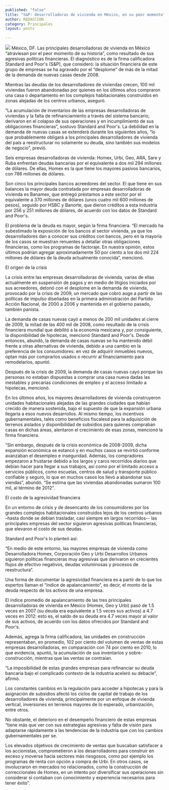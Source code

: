 ```yaml
---
published: "false"
title: "S&P: desarrolladoras de vivienda en México, en su peor momento"
author: REDACCION
category: Principales
layout: posts

---
```


![](http://i.imgur.com/W8QMdLJm.jpg)
México, DF. Las principales desarrolladoras de vivienda en México “atraviesan por el peor momento de su historia”, como resultado de sus agresivas políticas financieras. El diagnóstico es de la firma calificadora Standard and Poor's (S&P), que consideró: la situación financiera de este grupo de empresas se ha agravado por el “desplome” de más de la mitad de la demanda de nuevas casas desde 2008.

Mientras las deudas de los desarrolladores de viviendas crecen, 100 mil viviendas fueron abandonadas por quienes en los últimos años compraron una casa o departamento en los complejos habitacionales construidos en zonas alejadas de los centros urbanos, aseguró.

“La acumulación de inventarios de las empresas desarrolladoras de viviendas y la falta de refinanciamiento a través del sistema bancario, derivaron en el colapso de sus operaciones y en incumplimiento de sus obligaciones financieras”, sostuvo Standard and Poor's. La debilidad en la demanda de nuevas casas se extenderá durante los siguientes años, “lo que probablemente obligará a los principales desarrolladores de vivienda del país a reestructurar no solamente su deuda, sino también sus modelos de negocio”, previó.

Seis empresas desarrolladoras de vivienda: Homex, Urbi, Geo, ARA, Sare y Ruba enfrentan deudas bancarias por el equivalente a dos mil 294 millones de dólares. De ellas, Homex es la que tiene los mayores pasivos bancarios, con 786 millones de dólares.

Son cinco los principales bancos acreedores del sector. El que tiene en sus balances la mayor deuda contratada por empresas desarrolladoras de vivienda es Banamex, que entregó préstamos a este sector por el equivalente a 370 millones de dólares (unos cuatro mil 600 millones de pesos), seguido por HSBC y Banorte, que dieron créditos a esta industria por 256 y 251 millones de dólares, de acuerdo con los datos de Standard and Poor's.

El problema de la deuda es mayor, según la firma financiera. “El mercado ha subestimado la exposición de los bancos al sector vivienda, ya que los desarrolladores dan a conocer sus créditos con bancos, pero en la mayoría de los casos se muestran renuentes a detallar otras obligaciones financieras, como los programas de factoraje. En nuestra opinión, estos últimos podrían agregar aproximadamente 50 por ciento a los dos mil 224 millones de dólares de la deuda actualmente conocida”, mencionó.

El origen de la crisis

La crisis entre las empresas desarrolladoras de vivienda, varias de ellas actualmente en suspensión de pagos y en medio de litigios iniciados por sus acreedores, detonó con el desplome en la demanda de vivienda, provocado por la crisis de 2009, un mercado que cobró auge a partir de las políticas de impulso diseñadas en la primera administración del Partido Acción Nacional, de 2000 a 2006 y mantenida en el gobierno pasado, también panista.

La demanda de casas nuevas cayó a menos de 200 mil unidades al cierre de 2009, la mitad de las 400 mil de 2008, como resultado de la crisis financiera mundial que debilitó a la economía mexicana y, por consiguiente, la disponibilidad de hipotecas, mencionó Standard and Poor's. Desde entonces, abundó, la demanda de casas nuevas se ha mantenido débil frente a otras alternativas de vivienda, debido a una cambio en la preferencia de los consumidores: en vez de adquirir inmuebles nuevos, optan más por comprarlos usados o recurrir al financiamiento para remodelarlos, apuntó.

Después de la crisis de 2009, la demanda de casas nuevas cayó porque las personas no estaban dispuestas a comprar una casa nueva dadas las inestables y precarias condiciones de empleo y el acceso limitado a hipotecas, mencionó.

En los últimos años, los mayores desarrolladores de vivienda construyeron unidades habitacionales alejadas de las grandes ciudades que habían crecido de manera sostenida, bajo el supuesto de que la expansión urbana llegaría a esos nuevos desarrollos. Al mismo tiempo, los incentivos gubernamentales, tales como beneficios fiscalesd para la adquisición de terrenos aislados y disponibilidad de subsidios para quienes compraban casas en dichas áreas, alentaron el crecimiento de esas zonas, mencionó la firma financiera.

“Sin embargo, después de la crisis económica de 2008-2009, dicha expansión económica se estancó y en muchos casos se revirtió conforme avanzaban el desempleo e inseguridad. Además, los compradores empezaron a frustarse debido a los largos y caros recorridos diarios que debían hacer para llegar a sus trabajos, así como por el limitado acceso a servicios públicos, como escuelas, centros de salud y transporte público confiable y seguro, lo que en muchos casos los llevó a abandonar sus viendas”, abundó. “Se estima que las viviendas abandonadas sumaron 100 mil, al término de 2012”.

El costo de la agresividad financiera

En un entorno de crisis y de desencanto de los consumidores por los grandes complejos habitacionales construidos lejos de los centros urbanos –hasta donde se debían trasladar, casi siempre en largos recorridos-- las principales empresas del sector siguieron agresivas políticas financieras, que elevaron el costo de sus deudas.

Standard and Poor's lo planteó así:

“En medio de este entorno, las mayores empresas de vivienda como Desarrolladora Homex, Corporación Geo y Urbi Desarrollos Urbanos siguieron políticas financieras muy agresivas que derivaron en crecientes flujos de efectivo negativos, deudas voluminosas y procesos de reestructura”.

Una forma de documentar la agresividad financiera es a partir de lo que los expertos llaman el “índice de apalancamiento”, es decir, el monto de la deuda respecto de los activos de una empresa.

El índice promedio de apalancamiento de las tres principales desarrolladoras de vivienda en México (Homex, Geo y Urbi) pasó de 1.5 veces en 2007 (su deuda era equivalente a 1.5 veces sus activos) a 4.7 veces en 2012: esto es, el saldo de su deuda era 4.7 veces mayor al valor de sus activos, de acuerdo con los datos ofrecidos por Standard and Poor's.

Además, agrega la firma calificadora, las unidades en construcción representaban, en promedio, 102 por ciento del volumen de ventas de estas empresas desarrolladoras, en comparación con 74 por ciento en 2010, lo que evidencia, apuntó, la acumulación de sus inventarios y sobre-construcción, mientras que las ventas se contraían.

“La imposibilidad de estas grandes empresas para refinanciar su deuda bancaria bajo el complicado contexto de la industria aceleró su debacle”, afirmó.

Los constantes cambios en la regulación para acceder a hipotecas y para la asignación de subsidios afectó los ciclos de capital de trabajo de los desarrolladores de vivienda, principalmente por un enfoque de vivienda vertical, inversiones en terrenos mayores de lo esperado, urbanización, entre otros.

No obstante, el deterioro en el desempeño financiero de estas empresas “tiene más que ver con sus estrategias agresivas y falta de visión para adaptarse rápidamente a las tendencias de la industria que con los cambios gubernamentales per se.

Los elevados objetivos de crecimiento de ventas que buscaban satisfacer a los accionistas, comprometieron a los desarrolladores para construir en exceso y moverse hacia sectores más riesgosos, como por ejemplo los programas de renta con opción a compra de Urbi. En otros casos, se involucraron en mercados no relacionados, como la construcción de correccionales de Homex, en un intento por diversificar sus operaciones sin considerar si contaban con conocimiento y experiencia necesarios para tener éxito”.
